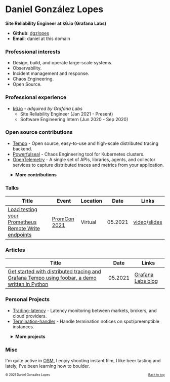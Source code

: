 # Daniel González Lopes

**Site Reliability Engineer at k6.io (Grafana Labs)**

- **Github**: [dgzlopes](https://github.com/dgzlopes) 
- **Email**: daniel at this domain

### Professional interests

- Design, build, and operate large-scale systems.
- Observability.
- Incident management and response.
- Chaos Engineering.
- Open Source.

### Professional experience

- [k6.io](https://k6.io/) - *adquired by Grafana Labs*
   - Site Reliability Engineer (Jan 2021 - Present)
   - Software Engineering Intern (Jun 2020 - Sep 2020)

### Open source contributions

- [Tempo](https://github.com/grafana/tempo) - Open source, easy-to-use and high-scale distributed tracing backend.
- [Powerfulseal](https://github.com/bloomberg/powerfulseal) - Chaos Engineering tool for Kubernetes clusters.
- [OpenTelemetry](https://github.com/open-telemetry) - A single set of APIs, libraries, agents, and collector services to capture distributed traces and metrics from your application.

<details  style="margin-left:1.2em;">
    <summary><b>More contributions</b></summary>

- [Traefik](https://github.com/traefik/traefik) - Modern HTTP reverse proxy and load balancer.
- [Liftbridge](https://github.com/liftbridge-io) - Lightweight, fault-tolerant message streams for NATS.
- [Detect-secrets](https://github.com/Yelp/detect-secrets) - Module for detecting secrets within a codebase.
</details>

### Talks

| Title  | Event  | Location  | Date | Links  |
|---|---|---|---|---|
| [Load testing your Prometheus Remote Write endpoints](https://sched.co/ibJ4)  | [PromCon 2021](https://promcon.io/2021-online/) | Virtual | 05.2021 | [video](https://www.youtube.com/watch?v=qrbmlTTthQk)/[slides](https://static.sched.com/hosted_files/promcononline2021/6d/LoadTestingRemoteWritePromcon.pdf) |

### Articles

| Title  | Date | Links  |
|---|---|---|
| [Get started with distributed tracing and Grafana Tempo using foobar, a demo written in Python](https://grafana.com/blog/2021/05/04/get-started-with-distributed-tracing-and-grafana-tempo-using-foobar-a-demo-written-in-python/)  | 05.2021 | [Grafana Labs blog](https://grafana.com/blog/2021/05/04/get-started-with-distributed-tracing-and-grafana-tempo-using-foobar-a-demo-written-in-python/) |

### Personal Projects
- [Trading-latency](https://dev.trading-latency.com/) - Latency monitoring between markets, brokers, and cloud providers.
- [Termination-handler](https://github.com/dgzlopes/termination-handler) - Handle termination notices on spot/preemptible instances.

<details  style="margin-left:1.2em;">
    <summary><b>More projects</b></summary>
  
- [Vizceral-svelte](https://github.com/dgzlopes/vizceral-svelte) - Svelte wrapper around Vizceral.
- [Cloud-detect](https://github.com/dgzlopes/cloud-detect) - Module that determines a host's cloud provider.
- [Tcp-latency](https://github.com/dgzlopes/tcp-latency) - Module and command-line tool to measure latency using TCP.

</details>

### Misc
I'm quite active in [OSM](https://www.openstreetmap.org/), I enjoy shooting instant film, I like beer tasting and lately, I've been learning how to boulder.

<sub><sup>© 2021 Daniel González Lopes </a><a href="#" style="float: right;">Back to top</a></sup></sub>
